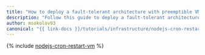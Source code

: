 ```yaml
---
title: "How to deploy a fault-tolerant architecture with preemptible VMs"
description: "Follow this guide to deploy a fault-tolerant architecture with preemptible VMs."
author: msokolov93
canonical: "{{ link-docs }}/tutorials/infrastructure/nodejs-cron-restart-vm"
---
```


{% include [nodejs-cron-restart-vm](../../_tutorials/infrastructure/nodejs-cron-restart-vm.md) %}
